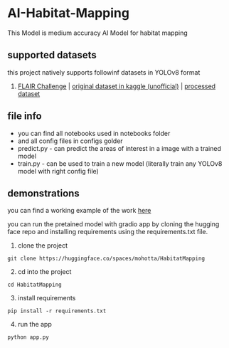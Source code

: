# AI-Habitat-Mapping
This Model is medium accuracy AI Model for habitat mapping 

## supported datasets
this project natively supports followinf datasets in YOLOv8 format
1. [FLAIR Challenge](https://ignf.github.io/FLAIR/) | [original dataset in kaggle (unofficial)](https://www.kaggle.com/datasets/uom200399g/flair-dataset/) | [processed dataset](https://www.kaggle.com/datasets/uom200399g/flair-dataset/)

## file info
* you can find all notebooks used in notebooks folder
* and all config files in configs golder
* predict.py - can predict the areas of interest in a image with a trained model
* train.py - can be used to train a new model (literally train any YOLOv8 model with right config file)

## demonstrations

you can find a working example of the work [here](https://huggingface.co/spaces/mohotta/HabitatMapping)

you can run the pretained model with gradio app by cloning the hugging face repo and installing requirements using the requirements.txt file. 
1. clone the project
```
git clone https://huggingface.co/spaces/mohotta/HabitatMapping
```
2. cd into the project
```
cd HabitatMapping
```
3. install requirements
```
pip install -r requirements.txt
```
4. run the app
```
python app.py 
```
